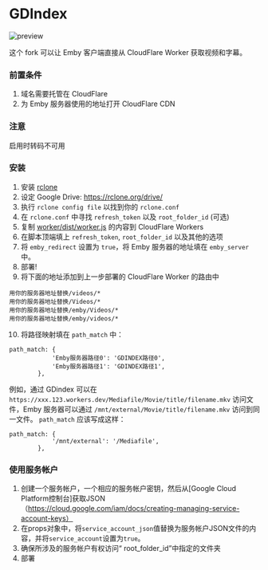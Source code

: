 # GDIndex

![preview](https://i.imgur.com/ENkZwCU.png)

这个 fork 可以让 Emby 客户端直接从 CloudFlare Worker 获取视频和字幕。

### 前置条件

1. 域名需要托管在 CloudFlare
2. 为 Emby 服务器使用的地址打开 CloudFlare CDN

### 注意
启用时转码不可用
### 安装

1. 安装 [rclone](https://rclone.org/)
2. 设定 Google Drive: https://rclone.org/drive/
3. 执行 `rclone config file` 以找到你的 `rclone.conf`
4. 在 `rclone.conf` 中寻找 `refresh_token` 以及 `root_folder_id` (可选)
5. 复制 [worker/dist/worker.js](worker/dist/worker.js) 的内容到 CloudFlare Workers
6. 在脚本顶端填上 `refresh_token`, `root_folder_id` 以及其他的选项
7. 将 `emby_redirect` 设置为 `true`，将 Emby 服务器的地址填在 `emby_server` 中。
8. 部署!
9. 将下面的地址添加到上一步部署的 CloudFlare Worker 的路由中
```
用你的服务器地址替换/videos/*
用你的服务器地址替换/Videos/*
用你的服务器地址替换/emby/Videos/*
用你的服务器地址替换/emby/videos/*
```
10. 将路径映射填在 `path_match` 中：
```
path_match: {
    		'Emby服务器路径0': 'GDINDEX路径0',
            'Emby服务器路径1': 'GDINDEX路径1',
  		},
```
例如，通过 GDindex 可以在 `https://xxx.123.workers.dev/Mediafile/Movie/title/filename.mkv` 访问文件，Emby 服务器可以通过 `/mnt/external/Movie/title/filename.mkv` 访问到同一文件。
`path_match` 应该写成这样：
```
path_match: {
    		'/mnt/external': '/Mediafile',
  		},
```
### 使用服务帐户

1. 创建一个服务帐户，一个相应的服务帐户密钥，然后从[Google Cloud Platform控制台]获取JSON（https://cloud.google.com/iam/docs/creating-managing-service-account-keys）
2. 在props对象中，将`service_account_json`值替换为服务帐户JSON文件的内容，并将`service_account`设置为`true`。
3. 确保所涉及的服务帐户有权访问“ root_folder_id”中指定的文件夹
4. 部署
